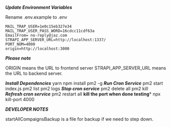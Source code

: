 ***Update Environment Variables***

Rename .env.example to .env

    MAIL_TRAP_USER=1e0c15eb327e34
    MAIL_TRAP_USER_PASS_WORD=16cdcc11cdf63a
    EmailFrom= no-reply@jaz.com
    STRAPI_APP_SERVER_URL=http://localhost:1337/
    PORT_NUM=4000
    origin=http://localhost:3000
***Please note***

ORIGIN means the URL to frontend server
STRAPI_APP_SERVER_URL means the URL to backend server.



***Install Dependencies***
    yarn
    npm install pm2 -g
***Run Cron Service***
    pm2 start index.js
    pm2 list
    pm2 logs
***Stop cron service***
    pm2 delete all
    pm2 kill
***Refresh cron service***
    pm2 restart all
**kill the port when done testing***
npx kill-port 4000


***DEVELOPER NOTES***

startAllCompaignsBackup is a file for backup if we need to step down.


